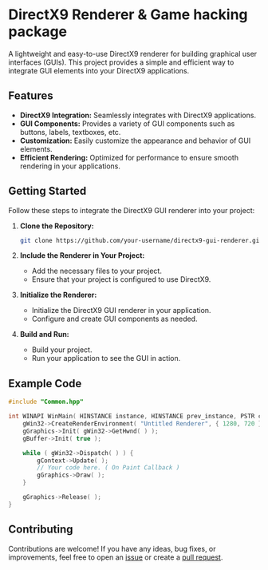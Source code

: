 # DirectX9 Renderer & Game hacking package

A lightweight and easy-to-use DirectX9 renderer for building graphical user interfaces (GUIs). This project provides a simple and efficient way to integrate GUI elements into your DirectX9 applications.

## Features

- **DirectX9 Integration:** Seamlessly integrates with DirectX9 applications.
- **GUI Components:** Provides a variety of GUI components such as buttons, labels, textboxes, etc.
- **Customization:** Easily customize the appearance and behavior of GUI elements.
- **Efficient Rendering:** Optimized for performance to ensure smooth rendering in your applications.

## Getting Started

Follow these steps to integrate the DirectX9 GUI renderer into your project:

1. **Clone the Repository:**
   ```bash
   git clone https://github.com/your-username/directx9-gui-renderer.git
   ```

2. **Include the Renderer in Your Project:**
   - Add the necessary files to your project.
   - Ensure that your project is configured to use DirectX9.

3. **Initialize the Renderer:**
   - Initialize the DirectX9 GUI renderer in your application.
   - Configure and create GUI components as needed.

4. **Build and Run:**
   - Build your project.
   - Run your application to see the GUI in action.

## Example Code

```cpp
#include "Common.hpp"

int WINAPI WinMain( HINSTANCE instance, HINSTANCE prev_instance, PSTR cmd, int show_cmd ) {
    gWin32->CreateRenderEnvironment( "Untitled Renderer", { 1280, 720 } );
    gGraphics->Init( gWin32->GetHwnd( ) );
    gBuffer->Init( true );

    while ( gWin32->Dispatch( ) ) {
        gContext->Update( );
        // Your code here. ( On Paint Callback )
        gGraphics->Draw( );
    }

    gGraphics->Release( );
}
```

## Contributing

Contributions are welcome! If you have any ideas, bug fixes, or improvements, feel free to open an [issue](https://github.com/EdwinS7/untitled_project/issues) or create a [pull request](https://github.com/EdwinS7/untitled_project/pulls).

